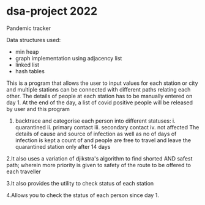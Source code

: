 # dsa-project 2022
Pandemic tracker

Data structures used: 
- min heap
- graph implementation using adjacency list
- linked list
- hash tables

This is a program that allows the user to input values for each station or city and multiple stations can be connected with different paths relating each other.
The details of people at each station has to be manually entered on day 1. At the end of the day, a list of covid positive people will be released by user and this program 
1. backtrace and categorise each person into different statuses:
  i. quarantined
  ii. primary contact
  iii. secondary contact
  iv. not affected
The details of cause and source of infection as well as no of days of infection is kept a count of and people are free to travel and leave the quarantined station only 
after 14 days

2.It also uses a variation of djikstra's algorithm to find shorted AND safest path; wherein more priority is given to safety of the route to be offered to each traveller

3.It also provides the utility to check status of each station

4.Allows you to check the status of each person since day 1.
